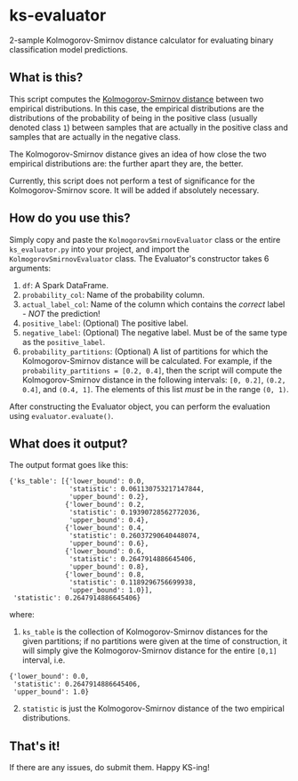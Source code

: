 # ks-evaluator
2-sample Kolmogorov-Smirnov distance calculator for evaluating binary classification model predictions.

## What is this?
This script computes the [Kolmogorov-Smirnov distance](https://en.wikipedia.org/wiki/Kolmogorov%E2%80%93Smirnov_test#Two-sample_Kolmogorov%E2%80%93Smirnov_test) between two empirical distributions. In this case, the empirical distributions are the distributions of the probability of being in the positive class (usually denoted class `1`) between samples that are actually in the positive class and samples that are actually in the negative class.

The Kolmogorov-Smirnov distance gives an idea of how close the two empirical distributions are: the further apart they are, the better.

Currently, this script does not perform a test of significance for the Kolmogorov-Smirnov score. It will be added if absolutely necessary.

## How do you use this?
Simply copy and paste the `KolmogorovSmirnovEvaluator` class or the entire `ks_evaluator.py` into your project, and import the `KolmogorovSmirnovEvaluator` class. The Evaluator's constructor takes 6 arguments:
1. `df`: A Spark DataFrame.
1. `probability_col`: Name of the probability column.
1. `actual_label_col`: Name of the column which contains the *correct* label - *NOT* the prediction!
1. `positive_label`: (Optional) The positive label.
1. `negative_label`: (Optional) The negative label. Must be of the same type as the `positive_label`.
1. `probability_partitions`: (Optional) A list of partitions for which the Kolmogorov-Smirnov distance will be calculated. For example, if the `probability_partitions = [0.2, 0.4]`, then the script will compute the Kolmogorov-Smirnov distance in the following intervals: `[0, 0.2]`, `(0.2, 0.4]`, and `(0.4, 1]`. The elements of this list *must* be in the range `(0, 1)`.

After constructing the Evaluator object, you can perform the evaluation using `evaluator.evaluate()`.

## What does it output?
The output format goes like this:
```
{'ks_table': [{'lower_bound': 0.0,
               'statistic': 0.061130753217147844,
               'upper_bound': 0.2},
              {'lower_bound': 0.2,
               'statistic': 0.19390728562772036,
               'upper_bound': 0.4},
              {'lower_bound': 0.4,
               'statistic': 0.26037290640448074,
               'upper_bound': 0.6},
              {'lower_bound': 0.6,
               'statistic': 0.2647914886645406,
               'upper_bound': 0.8},
              {'lower_bound': 0.8,
               'statistic': 0.1189296756699938,
               'upper_bound': 1.0}],
 'statistic': 0.2647914886645406}
```
where:
1. `ks_table` is the collection of Kolmogorov-Smirnov distances for the given partitions; if no partitions were given at the time of construction, it will simply give the Kolmogorov-Smirnov distance for the entire `[0,1]` interval, i.e.
```
{'lower_bound': 0.0,
 'statistic': 0.2647914886645406,
 'upper_bound': 1.0}
```
2. `statistic` is just the Kolmogorov-Smirnov distance of the two empirical distributions.

## That's it!
If there are any issues, do submit them. Happy KS-ing!
